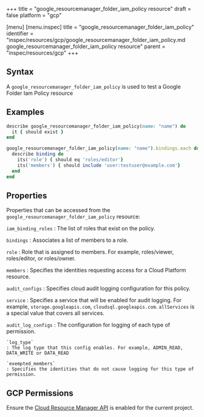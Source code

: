 +++
title = "google_resourcemanager_folder_iam_policy resource"
draft = false
platform = "gcp"

[menu]
  [menu.inspec]
    title = "google_resourcemanager_folder_iam_policy"
    identifier = "inspec/resources/gcp/google_resourcemanager_folder_iam_policy.md google_resourcemanager_folder_iam_policy resource"
    parent = "inspec/resources/gcp"
+++

## Syntax

A `google_resourcemanager_folder_iam_policy` is used to test a Google Folder Iam Policy resource

## Examples

```ruby
describe google_resourcemanager_folder_iam_policy(name: "name") do
  it { should exist }
end

google_resourcemanager_folder_iam_policy(name: "name").bindings.each do |binding|
  describe binding do
    its('role') { should eq 'roles/editor'}
    its('members') { should include 'user:testuser@example.com'}
  end
end
```

## Properties

Properties that can be accessed from the `google_resourcemanager_folder_iam_policy` resource:

`iam_binding_roles`
: The list of roles that exist on the policy.

`bindings`
: Associates a list of members to a role.

  `role`
  : Role that is assigned to members. For example, roles/viewer, roles/editor, or roles/owner.

  `members`
  : Specifies the identities requesting access for a Cloud Platform resource.

`audit_configs`
: Specifies cloud audit logging configuration for this policy.

  `service`
  : Specifies a service that will be enabled for audit logging. For example, `storage.googleapis.com`, `cloudsql.googleapis.com`. `allServices`  is a special value that covers all services.

  `audit_log_configs`
  : The configuration for logging of each type of permission.

    `log_type`
    : The log type that this config enables. For example, ADMIN_READ, DATA_WRITE or DATA_READ

    `exempted_members`
    : Specifies the identities that do not cause logging for this type of permission.

## GCP Permissions

Ensure the [Cloud Resource Manager API](https://console.cloud.google.com/apis/library/cloudresourcemanager.googleapis.com/) is enabled for the current project.
